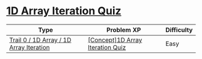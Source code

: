 # [1D Array Iteration Quiz](https://www.codetree.ai/trails/complete/curated-cards/nl-pre-1d-array-iteration)

|Type|Problem XP|Difficulty|
|---|---|---|
|[Trail 0 / 1D Array / 1D Array Iteration](https://www.codetree.ai/trail-info/codetree-101/)|[[Concept]1D Array Iteration Quiz](https://www.codetree.ai/trails/complete/curated-cards/nl-pre-1d-array-iteration/)|Easy|

